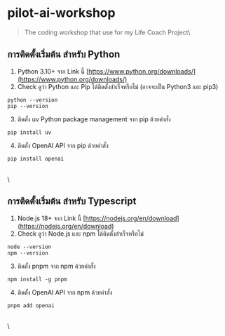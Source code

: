 # pilot-ai-workshop
> The coding workshop that use for my Life Coach Project\

## การติดตั้งเริ่มต้น สำหรับ Python
1. Python 3.10+ จาก Link นี้ [https://www.python.org/downloads/](https://www.python.org/downloads/)
2. Check ดูว่า Python และ Pip ได้ติดตั้งสำเร็จหรือไม่ (อาจจะเป็น Python3 และ pip3)
```
python --version
pip --version
```
3. ติดตั้ง uv Python package management จาก pip ด้วยคำสั่ง
```
pip install uv
```
4. ติดตั้ง OpenAI API จาก pip ด้วยคำสั่ง
```
pip install openai
```
\
\
## การติดตั้งเริ่มต้น สำหรับ Typescript
1. Node.js 18+ จาก Link นี้ [https://nodejs.org/en/download](https://nodejs.org/en/download)
2. Check ดูว่า Node.js และ npm ได้ติดตั้งสำเร็จหรือไม่
```
node --version
npm --version
```
3. ติดตั้ง pnpm จาก npm ด้วยคำสั่ง
```
npm install -g pnpm
```
4. ติดตั้ง OpenAI API จาก npm ด้วยคำสั่ง
```
pnpm add openai
```
\
\